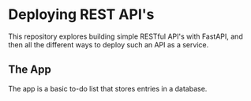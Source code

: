 Deploying REST API's
==================

This repository explores building simple RESTful API's with FastAPI, and then all
the different ways to deploy such an API as a service.

The App
-------

The app is a basic to-do list that stores entries in a database.